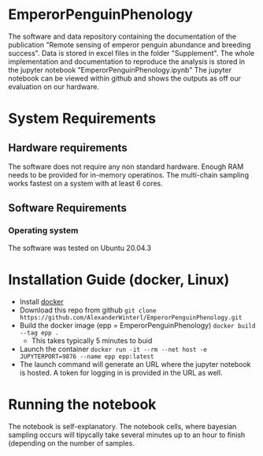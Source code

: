 # EmperorPenguinPhenology

The software and data repository containing the documentation of the publication "Remote sensing of emperor penguin abundance and breeding success".
Data is stored in excel files in the folder "Supplement".
The whole implementation and documentation to reproduce the analysis is stored in the jupyter notebook "EmperorPenguinPhenology.ipynb"
The jupyter notebook can be viewed within github and shows the outputs as off our evaluation on our hardware.

# System Requirements
## Hardware requirements
The software does not require any non standard hardware. Enough RAM needs to be provided for in-memory operatinos. The multi-chain sampling works fastest on a system with at least 6 cores.

## Software Requirements
### Operating system
The software was tested on Ubuntu 20.04.3

# Installation Guide (docker, Linux)
- Install [docker](https://docs.docker.com/install/)
- Download this repo from github `git clone https://github.com/AlexanderWinterl/EmperorPenguinPhenology.git`
- Build the docker image (epp = EmperorPenguinPhenology) `docker build --tag epp .`
  - This takes typically 5 minutes to buid
- Launch the container `docker run -it --rm --net host -e JUPYTERPORT=9876 --name epp epp:latest`
- The launch command will generate an URL where the jupyter notebook is hosted. A token for logging in is provided in the URL as well.
# Running the notebook
The notebook is self-explanatory. The notebook cells, where bayesian sampling occurs will tipycally take several minutes up to an hour to finish (depending on the number of samples.
